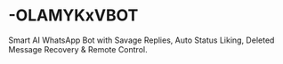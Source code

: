 # -OLAMYKxVBOT
Smart AI WhatsApp Bot with Savage Replies, Auto Status Liking, Deleted Message Recovery &amp; Remote Control.
